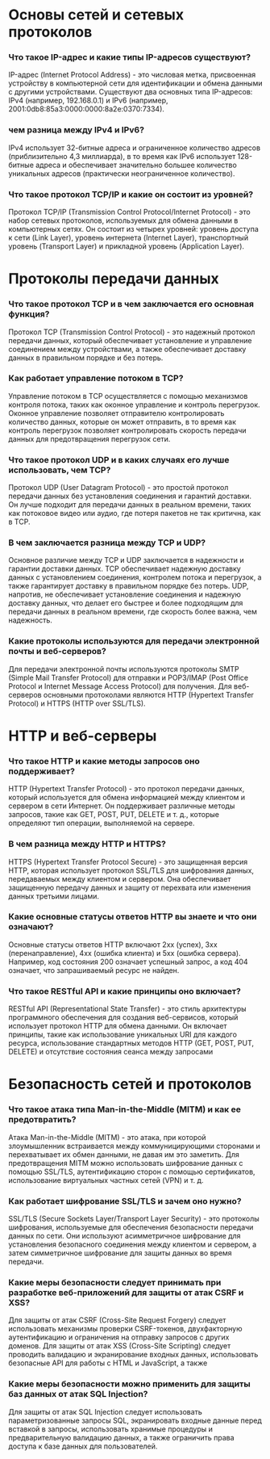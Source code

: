 # Основы сетей и сетевых протоколов
### Что такое IP-адрес и какие типы IP-адресов существуют?
IP-адрес (Internet Protocol Address) - это числовая метка, присвоенная устройству в компьютерной сети для идентификации и обмена данными с другими устройствами. Существуют два основных типа IP-адресов: IPv4 (например, 192.168.0.1) и IPv6 (например, 2001:0db8:85a3:0000:0000:8a2e:0370:7334).

###  чем разница между IPv4 и IPv6?
IPv4 использует 32-битные адреса и ограниченное количество адресов (приблизительно 4,3 миллиарда), в то время как IPv6 использует 128-битные адреса и обеспечивает значительно большее количество уникальных адресов (практически неограниченное количество).

### Что такое протокол TCP/IP и какие он состоит из уровней?
Протокол TCP/IP (Transmission Control Protocol/Internet Protocol) - это набор сетевых протоколов, используемых для обмена данными в компьютерных сетях. Он состоит из четырех уровней: уровень доступа к сети (Link Layer), уровень интернета (Internet Layer), транспортный уровень (Transport Layer) и прикладной уровень (Application Layer).



# Протоколы передачи данных
### Что такое протокол TCP и в чем заключается его основная функция?
Протокол TCP (Transmission Control Protocol) - это надежный протокол передачи данных, который обеспечивает установление и управление соединением между устройствами, а также обеспечивает доставку данных в правильном порядке и без потерь.


### Как работает управление потоком в TCP?
Управление потоком в TCP осуществляется с помощью механизмов контроля потока, таких как оконное управление и контроль перегрузок. Оконное управление позволяет отправителю контролировать количество данных, которые он может отправить, в то время как контроль перегрузок позволяет контролировать скорость передачи данных для предотвращения перегрузок сети.


### Что такое протокол UDP и в каких случаях его лучше использовать, чем TCP?
Протокол UDP (User Datagram Protocol) - это простой протокол передачи данных без установления соединения и гарантий доставки. Он лучше подходит для передачи данных в реальном времени, таких как потоковое видео или аудио, где потеря пакетов не так критична, как в TCP.


### В чем заключается разница между TCP и UDP?
Основное различие между TCP и UDP заключается в надежности и гарантии доставки данных. TCP обеспечивает надежную доставку данных с установлением соединения, контролем потока и перегрузок, а также гарантирует доставку в правильном порядке без потерь. UDP, напротив, не обеспечивает установление соединения и надежную доставку данных, что делает его быстрее и более подходящим для передачи данных в реальном времени, где скорость более важна, чем надежность.


### Какие протоколы используются для передачи электронной почты и веб-серверов?
Для передачи электронной почты используются протоколы SMTP (Simple Mail Transfer Protocol) для отправки и POP3/IMAP (Post Office Protocol и Internet Message Access Protocol) для получения. Для веб-серверов основными протоколами являются HTTP (Hypertext Transfer Protocol) и HTTPS (HTTP over SSL/TLS).


# HTTP и веб-серверы
### Что такое HTTP и какие методы запросов оно поддерживает?
HTTP (Hypertext Transfer Protocol) - это протокол передачи данных, который используется для обмена информацией между клиентом и сервером в сети Интернет. Он поддерживает различные методы запросов, такие как GET, POST, PUT, DELETE и т. д., которые определяют тип операции, выполняемой на сервере.

### В чем разница между HTTP и HTTPS?
HTTPS (Hypertext Transfer Protocol Secure) - это защищенная версия HTTP, которая использует протокол SSL/TLS для шифрования данных, передаваемых между клиентом и сервером. Она обеспечивает защищенную передачу данных и защиту от перехвата или изменения данных третьими лицами.

### Какие основные статусы ответов HTTP вы знаете и что они означают?
Основные статусы ответов HTTP включают 2хх (успех), 3хх (перенаправление), 4хх (ошибка клиента) и 5хх (ошибка сервера). Например, код состояния 200 означает успешный запрос, а код 404 означает, что запрашиваемый ресурс не найден.

### Что такое RESTful API и какие принципы оно включает?
RESTful API (Representational State Transfer) - это стиль архитектуры программного обеспечения для создания веб-сервисов, который использует протокол HTTP для обмена данными. Он включает принципы, такие как использование уникальных URI для каждого ресурса, использование стандартных методов HTTP (GET, POST, PUT, DELETE) и отсутствие состояния сеанса между запросами


# Безопасность сетей и протоколов
### Что такое атака типа Man-in-the-Middle (MITM) и как ее предотвратить?
Атака Man-in-the-Middle (MITM) - это атака, при которой злоумышленник встраивается между коммуницирующими сторонами и перехватывает их обмен данными, не давая им это заметить. Для предотвращения MITM можно использовать шифрование данных с помощью SSL/TLS, аутентификацию сторон с помощью сертификатов, использование виртуальных частных сетей (VPN) и т. д.

### Как работает шифрование SSL/TLS и зачем оно нужно?
SSL/TLS (Secure Sockets Layer/Transport Layer Security) - это протоколы шифрования, используемые для обеспечения безопасности передачи данных по сети. Они используют асимметричное шифрование для установления безопасного соединения между клиентом и сервером, а затем симметричное шифрование для защиты данных во время передачи.

### Какие меры безопасности следует принимать при разработке веб-приложений для защиты от атак CSRF и XSS?
Для защиты от атак CSRF (Cross-Site Request Forgery) следует использовать механизмы проверки CSRF-токенов, двухфакторную аутентификацию и ограничения на отправку запросов с других доменов. Для защиты от атак XSS (Cross-Site Scripting) следует проводить валидацию и экранирование входных данных, использовать безопасные API для работы с HTML и JavaScript, а также 

### Какие меры безопасности можно применить для защиты баз данных от атак SQL Injection?
Для защиты от атак SQL Injection следует использовать параметризованные запросы SQL, экранировать входные данные перед вставкой в запросы, использовать хранимые процедуры и предварительную валидацию данных, а также ограничить права доступа к базе данных для пользователей.




